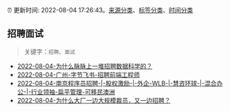 :alarm_clock: 更新时间: 2022-08-04 17:26:43。[来源分类](../README.md)、[标签分类](../TAGS.md)、[时间分类](../TIMELINE.md)

## 招聘面试


> 关键字：`招聘`、`面试`



- [2022-08-04-为什么脉脉上一堆招聘数据科学的？](https://www.v2ex.com/t/870721) 
- [2022-08-04-广州-字节飞书-招聘前端工程师](https://www.v2ex.com/t/870712) 
- [2022-08-04-南京程序员招聘-|-股权激励-|-外企-WLB-|-慧咨环球-|-混合办公-|-行业领袖-扁平管理-可移民澳洲](https://www.v2ex.com/t/870711) 
- [2022-08-04-为什么大厂一边大规模裁员，又一边招聘？](https://toutiao.io/k/i9pm4mi) 